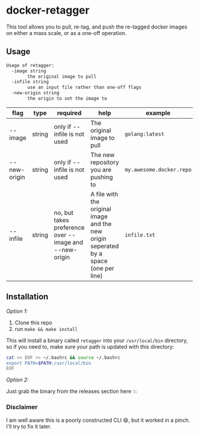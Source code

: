 # docker-retagger

This tool allows you to pull, re-tag, and push the re-tagged docker images on either a mass scale, or as a one-off operation.

## Usage

```bash
Usage of retagger:
  -image string
        the original image to pull
  -infile string
        use an input file rather than one-off flags
  -new-origin string
        the origin to set the image to
```

| flag         | type   | required                                               | help                                                                                  | example                  |
|--------------|--------|--------------------------------------------------------|---------------------------------------------------------------------------------------|--------------------------|
| --image      | string | only if --infile is not used                           | The original image to pull                                                            | `golang:latest`          |
| --new-origin | string | only if --infile is not used                           | The new repository you are pushing to                                                 | `my.awesome.docker.repo` |
| --infile     | string | no, but takes preference over --image and --new-origin | A file with the original image and the new origin seperated by a space (one per line) | `infile.txt`             |

## Installation

*Option 1:*

1) Clone this repo
2) run `make && make install`

This will install a binary called `retagger` into your `/usr/local/bin` directory, so if you need to, make sure your path is updated with this directory:

```bash
cat << EOF >> ~/.bashrc && source ~/.bashrc
export PATH=$PATH:/usr/local/bin
EOF
```

*Option 2:*

Just grab the binary from the releases section here :boom:

### Disclaimer

I am well aware this is a poorly constructed CLI :smile:, but it worked in a pinch. I'll try to fix it later.